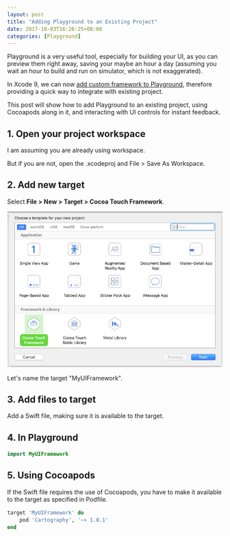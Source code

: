 ```yaml
---
layout: post
title: "Adding Playground to an Existing Project"
date: 2017-10-03T16:26:25+08:00
categories: [Playground]
---
```


Playground is a very useful tool, especially for building your UI, as you can preview them right away, saving your maybe an hour a day (assuming you wait an hour to build and run on simulator, which is not exaggerated).

In Xcode 9, we can now [add custom framework to Playground](http://help.apple.com/xcode/mac/9.0/#/devc9b33111c), therefore providing a quick way to integrate with existing project.

This post will show how to add Playground to an existing project, using Cocoapods along in it, and interacting with UI controls for instant feedback.

## 1. Open your project workspace

I am assuming you are already using workspace.

But if you are not, open the .xcodeproj and File > Save As Workspace.


## 2. Add new target

Select **File > New > Target > Cocoa Touch Framework**.

![](/images/xcode-template-ios-cocoa-touch-framework.jpg)

Let's name the target "MyUIFramework".

## 3. Add files to target

Add a Swift file, making sure it is available to the target.

## 4. In Playground

```swift
import MyUIFramework
```

## 5. Using Cocoapods 

If the Swift file requires the use of Cocoapods, you have to make it available to the target as specified in Podfile.


```ruby
target 'MyUIFramework' do
    pod 'Cartography', '~> 1.0.1'
end
```
